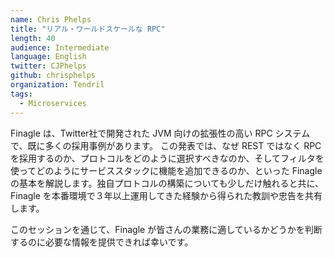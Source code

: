 ```yaml
---
name: Chris Phelps
title: "リアル・ワールドスケールな RPC"
length: 40
audience: Intermediate
language: English
twitter: CJPhelps
github: chrisphelps
organization: Tendril
tags:
  - Microservices
---
```

Finagle は、Twitter社で開発された JVM 向けの拡張性の高い RPC システムで、既に多くの採用事例があります。
この発表では、なぜ REST ではなく RPC を採用するのか、プロトコルをどのように選択すべきなのか、そしてフィルタを使ってどのようにサービススタックに機能を追加できるのか、といった Finagle の基本を解説します。独自プロトコルの構築についても少しだけ触れると共に、Finagle を本番環境で３年以上運用してきた経験から得られた教訓や忠告を共有します。

このセッションを通じて、Finagle が皆さんの業務に適しているかどうかを判断するのに必要な情報を提供できれば幸いです。
